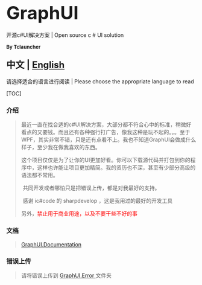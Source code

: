 # <font size=9>GraphUI</font>

开源c#UI解决方案 | Open source c # UI solution 

<font size=2>**By Tclauncher**</font>

#### <font size=5>中文 | [English](https://github.com/Tclauncher/GraphUI/blob/master/Documentation/Default/index-en.md)</font>

请选择适合的语言进行阅读 | Please choose the appropriate language to read

[TOC]

### 介绍

> ​       最近一直在找合适的c#UI解决方案，大部分都不符合心中的标准，稍微好看点的又要钱。而且还有各种强行打广告，像我这种是玩不起的。。。至于WPF，其实非常不错，只是还有点看不上。我也不知道GraphUI会做成什么样子，至少我在做我喜欢的东西。
>
> ​      这个项目仅仅是为了让你的UI更加好看。你可以下载源代码并打包到你的程序中，这样也许能让项目更加精简。我的资历也不深，甚至有少部分高级的语法都不常用。
>
> ​      共同开发或者哪怕只是把错误上传，都是对我最好的支持。
>
> ​      感谢 ic#code 的 sharpdevelop ，这是我用过的最好的开发工具
>
> ​      另外，<font color=red>禁止用于商业用途，以及不要干些不好的事</font>

### 文档

> [GraphUI.Documentation](https://github.com/Tclauncher/GraphUI/tree/master/Documentation)

### 错误上传

> 请将错误上传到 [GraphUI.Error ](https://github.com/Tclauncher/GraphUI/tree/master/Error)文件夹

